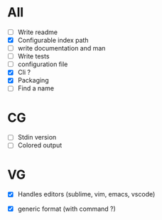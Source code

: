# All
- [ ] Write readme
- [x] Configurable index path
- [ ] write documentation and man
- [ ] Write tests
- [ ] configuration file
- [x] Cli ?
- [x] Packaging
- [ ] Find a name

# CG
- [ ] Stdin version
- [ ] Colored output

# VG
- [x] Handles editors (sublime, vim, emacs, vscode)
- [x] generic format (with command ?)


